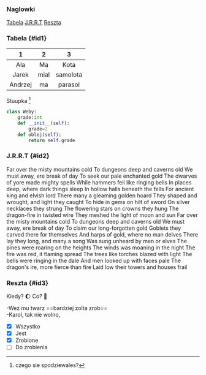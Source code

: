 ### Naglowki

[Tabela](#id1)
[J.R.R.T](#id2)
[Reszta](#id3)

### Tabela {#id1}

| 1 | 2 | 3 |
| :---: | :---: | :---: |
| Ala | Ma | Kota |
| Jarek | mial | samolota |
| Andrzej | ma | parasol |

Stuupka [^1]

```python
class Weby:
    grade:int
    def __init__(self):
        grade=2
    def oblej(self):
        return self.grade
```

### J.R.R.T {#id2}
Far over the misty mountains cold
To dungeons deep and caverns old
We must away, ere break of day
To seek our pale enchanted gold
The dwarves of yore made mighty spells
While hammers fell like ringing bells
In places deep, where dark things sleep
In hollow halls beneath the fells
For ancient king and elvish lord
There many a gleaming golden hoard
They shaped and wrought, and light they caught
To hide in gems on hilt of sword
On silver necklaces they strung
The flowering stars on crowns they hung
The dragon-fire in twisted wire
They meshed the light of moon and sun
Far over the misty mountains cold
To dungeons deep and caverns old
We must away, ere break of day
To claim our long-forgotten gold
Goblets they carved there for themselves
And harps of gold, where no man delves
There lay they long, and many a song
Was sung unheard by men or elves
The pines were roaring on the heights
The winds was moaning in the night
The fire was red, it flaming spread
The trees like torches blazed with light
The bells were ringing in the dale
And men looked up with faces pale
The dragon's ire, more fierce than fire
Laid low their towers and houses frail

### Reszta {#id3}

Kiedy? :moon: Co? :beer:

-Wez mu twarz ==bardziej zolta zrob==  
-Karol, tak nie wolno,

- [x] Wszystko
- [x] Jest
- [x] Zrobione
- [ ] Do zrobienia

[^1]: czego sie spodziewales?